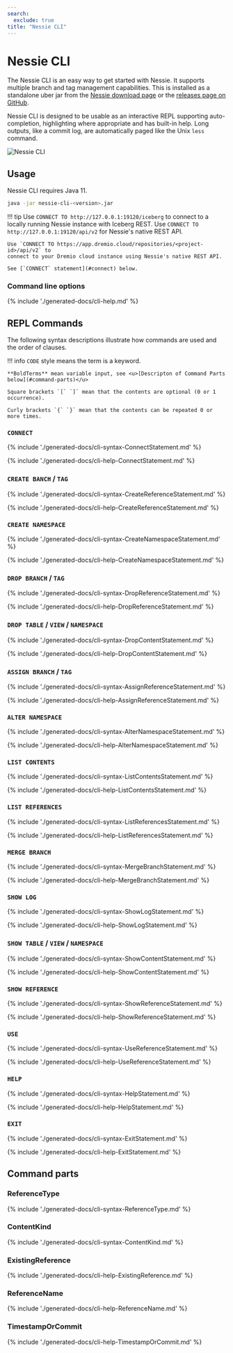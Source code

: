 ```yaml
---
search:
  exclude: true
title: "Nessie CLI"
---
```


# Nessie CLI

The Nessie CLI is an easy way to get started with Nessie. It supports multiple branch 
and tag management capabilities. This is installed as a standalone uber jar from the 
[Nessie download page](../downloads/index.md) or the
[releases page on GitHub](https://github.com/projectnessie/nessie/releases/). 

Nessie CLI is designed to be usable as an interactive REPL supporting auto-completion,
highlighting where appropriate and has built-in help. Long outputs, like a commit log,
are automatically paged like the Unix `less` command.



![Nessie CLI](../img/cli-intro.png)

## Usage

Nessie CLI requires Java 11.

```bash
java -jar nessie-cli-<version>.jar
```

!!! tip
    Use `CONNECT TO http://127.0.0.1:19120/iceberg` to connect to a locally running Nessie
    instance with Iceberg REST. Use `CONNECT TO http://127.0.0.1:19120/api/v2` for Nessie's
    native REST API.

    Use `CONNECT TO https://app.dremio.cloud/repositories/<project-id>/api/v2` to
    connect to your Dremio cloud instance using Nessie's native REST API.

    See [`CONNECT` statement](#connect) below.

### Command line options

{% include './generated-docs/cli-help.md' %}

## REPL Commands

The following syntax descriptions illustrate how commands are used and the order of
clauses.

!!! info
    `CODE` style means the term is a keyword.

    **BoldTerms** mean variable input, see <u>[Descripton of Command Parts below](#command-parts)</u>

    Square brackets `[` `]` mean that the contents are optional (0 or 1 occurrence).

    Curly brackets `{` `}` mean that the contents can be repeated 0 or more times.

### **`CONNECT`**

{% include './generated-docs/cli-syntax-ConnectStatement.md' %}

{% include './generated-docs/cli-help-ConnectStatement.md' %}

### **`CREATE BANCH` / `TAG`**

{% include './generated-docs/cli-syntax-CreateReferenceStatement.md' %}

{% include './generated-docs/cli-help-CreateReferenceStatement.md' %}

### **`CREATE NAMESPACE`**

{% include './generated-docs/cli-syntax-CreateNamespaceStatement.md' %}

{% include './generated-docs/cli-help-CreateNamespaceStatement.md' %}

### **`DROP BRANCH` / `TAG`**

{% include './generated-docs/cli-syntax-DropReferenceStatement.md' %}

{% include './generated-docs/cli-help-DropReferenceStatement.md' %}

### **`DROP TABLE` / `VIEW` / `NAMESPACE`**

{% include './generated-docs/cli-syntax-DropContentStatement.md' %}

{% include './generated-docs/cli-help-DropContentStatement.md' %}

### **`ASSIGN BRANCH` / `TAG`**

{% include './generated-docs/cli-syntax-AssignReferenceStatement.md' %}

{% include './generated-docs/cli-help-AssignReferenceStatement.md' %}

### **`ALTER NAMESPACE`**

{% include './generated-docs/cli-syntax-AlterNamespaceStatement.md' %}

{% include './generated-docs/cli-help-AlterNamespaceStatement.md' %}

### **`LIST CONTENTS`**

{% include './generated-docs/cli-syntax-ListContentsStatement.md' %}

{% include './generated-docs/cli-help-ListContentsStatement.md' %}

### **`LIST REFERENCES`**

{% include './generated-docs/cli-syntax-ListReferencesStatement.md' %}

{% include './generated-docs/cli-help-ListReferencesStatement.md' %}

### **`MERGE BRANCH`**

{% include './generated-docs/cli-syntax-MergeBranchStatement.md' %}

{% include './generated-docs/cli-help-MergeBranchStatement.md' %}

### **`SHOW LOG`**

{% include './generated-docs/cli-syntax-ShowLogStatement.md' %}

{% include './generated-docs/cli-help-ShowLogStatement.md' %}

### **`SHOW TABLE` / `VIEW` / `NAMESPACE`**

{% include './generated-docs/cli-syntax-ShowContentStatement.md' %}

{% include './generated-docs/cli-help-ShowContentStatement.md' %}

### **`SHOW REFERENCE`**

{% include './generated-docs/cli-syntax-ShowReferenceStatement.md' %}

{% include './generated-docs/cli-help-ShowReferenceStatement.md' %}

### **`USE`**

{% include './generated-docs/cli-syntax-UseReferenceStatement.md' %}

{% include './generated-docs/cli-help-UseReferenceStatement.md' %}

### **`HELP`**

{% include './generated-docs/cli-syntax-HelpStatement.md' %}

{% include './generated-docs/cli-help-HelpStatement.md' %}

### **`EXIT`**

{% include './generated-docs/cli-syntax-ExitStatement.md' %}

{% include './generated-docs/cli-help-ExitStatement.md' %}

## Command parts

### **ReferenceType**

{% include './generated-docs/cli-syntax-ReferenceType.md' %}

### **ContentKind**

{% include './generated-docs/cli-syntax-ContentKind.md' %}

### **ExistingReference**

{% include './generated-docs/cli-help-ExistingReference.md' %}

### **ReferenceName**

{% include './generated-docs/cli-help-ReferenceName.md' %}

### **TimestampOrCommit**

{% include './generated-docs/cli-help-TimestampOrCommit.md' %}
